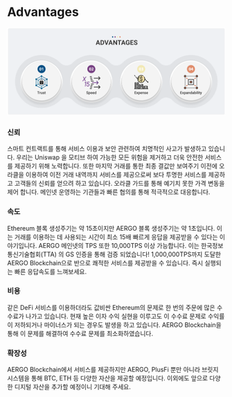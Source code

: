 # Advantages

![Advantages](../.gitbook/assets/advantages.png)

### **신뢰**

&#x20;스마트 컨트랙트를 통해 서비스 이용과 보안 관련하여 치명적인 사고가 발생하고 있습니다. 우리는 Uniswap 을 모티브 하여 가능한 모든 위험을 제거하고 더욱 안전한 서비스를 제공하기 위해 노력합니다. 또한 마지막 거래를 통한 최종 결값만 보여주기 이전에 오라클을 이용하여 이전 거래 내역까지 서비스를 제공으로써 보다 투명한 서비스를 제공하고 고객들의 신뢰를 얻으려 하고 있습니다. 오라클 가드를 통해 예기치 못한 가격 변동을 제어 합니다. 메인넷 운영하는 기관들과 빠른 협의를 통해 적극적으로 대응합니다.



### **속도**

&#x20;Ethereum 블록 생성주기는 약 15초이지만 AERGO 블록 생성주기는 약 1초입니다. 이는 거래를 이용하는 데 사용되는 시간이 최소 15배 빠르게 응답을 제공받을 수 있다는 이야기입니다. AERGO 메인넷의 TPS 또한 10,000TPS 이상 가능합니다. 이는 한국정보통신기술협회(TTA) 의 GS 인증을 통해 검증 되었습니다! 1,000,000TPS까지 도달한 AERGO Blockchain으로 반으로 쾌적한 서비스를 제공받을 수 있습니다. 즉시 실행되는 빠른 응답속도를 느껴보세요.



### **비용**

&#x20;같은 DeFi 서비스를 이용하더라도 값비싼 Ethereum의 문제로 한 번의 주문에 많은 수수료가 나가고 있습니다. 현재 높은 이자 수익 실현을 이루고도 이 수수료 문제로 수익률이 저하되거나 마이너스가 되는 경우도 발생을 하고 있습니다. AERGO Blockchain을 통해 이 문제를 해결하여 수수료 문제를 최소화하였습니다.



### **확장성**

&#x20;AERGO Blockchain에서 서비스를 제공하지만 AERGO, PlusFi 뿐만 아니라 브릿지 시스템을 통해 BTC, ETH 등 다양한 자산을 제공할 예정입니다. 이외에도 앞으로 다양한 디지털 자산을 추가할 예정이니 기대해 주세요.
